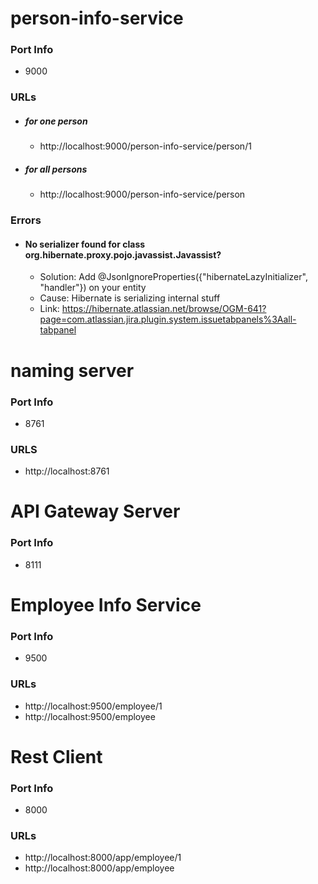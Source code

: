 # person-info-service
### Port Info
- 9000
### URLs 
- ##### for one person
    - http://localhost:9000/person-info-service/person/1
- ##### for all persons
    - http://localhost:9000/person-info-service/person

### Errors
- #### No serializer found for class org.hibernate.proxy.pojo.javassist.Javassist?
    - Solution: Add @JsonIgnoreProperties({"hibernateLazyInitializer", "handler"}) on your entity
    - Cause: Hibernate is serializing internal stuff 
    - Link: https://hibernate.atlassian.net/browse/OGM-641?page=com.atlassian.jira.plugin.system.issuetabpanels%3Aall-tabpanel

# naming server
### Port Info
- 8761
### URLS 
- http://localhost:8761

# API Gateway Server
### Port Info
- 8111

# Employee Info Service
### Port Info
- 9500
### URLs
- http://localhost:9500/employee/1
- http://localhost:9500/employee

# Rest Client
### Port Info
- 8000
### URLs
- http://localhost:8000/app/employee/1
- http://localhost:8000/app/employee
